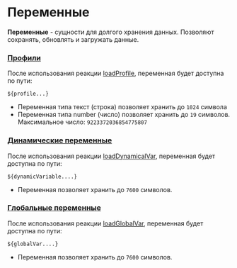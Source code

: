 # Переменные

**Переменные** - сущности для долгого хранения данных. Позволяют сохранять, обновлять и загружать данные.


### [Профили](/docs/admin/profile)  

После использования реакции [loadProfile](/admin/profile/loadprofile/), переменная будет доступна по пути:

```${profile...}```

* Переменная типа текст (строка) позволяет хранить до ```1024``` символа
* Переменная типа number (число) позволяет хранить до ```19``` символов. Максимальное число: ```9223372036854775807```


### [Динамические переменные](/docs/admin/dynvar) 

После использования реакции [loadDynamicalVar](/admin/dynvar/loadDynamicVar/), переменная будет доступна по пути:

```${dynamicVariable....}```

* Переменная позволяет хранить до ```7600``` символов.


### [Глобальные переменные](/docs/admin/globalvar) 

После использования реакции [loadGlobalVar](/admin/globalvar/loadGlobalVar/), переменная будет доступна по пути:

```${globalVar....}```

* Переменная позволяет хранить до ```7600``` символов.






